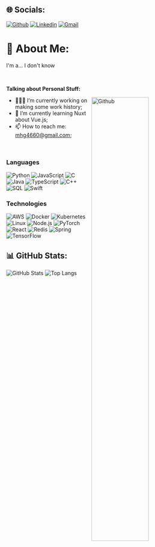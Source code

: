 ## 🌐 Socials:
[![Github](https://img.shields.io/badge/-Github-000?style=flat&logo=Github&logoColor=white)](https://github.com/Ghofran565)
[![Linkedin](https://img.shields.io/badge/-LinkedIn-blue?style=flat&logo=Linkedin&logoColor=white)](www.linkedin.com/in/mohammad-hossein-ghofran-0885bb29a)
[![Gmail](https://img.shields.io/badge/-Gmail-c14438?style=flat&logo=Gmail&logoColor=white)](mailto:mhg4660@gmail.com)

# 💫 About Me:
I'm a...
I don't know

&nbsp;

**Talking about Personal Stuff:**

<img width="55%" align="right" alt="Github" src="https://raw.githubusercontent.com/onimur/.github/master/.resources/git-header.svg" />

- 👨🏽‍💻 I’m currently working on making some work history;
- 🌱 I’m currently learning Nuxt about Vue.js; 
- 📫 How to reach me: mhg4660@gmail.com;

&nbsp;

### Languages

![Python](https://img.shields.io/badge/-Python-000?&logo=Python)
![JavaScript](https://img.shields.io/badge/-JavaScript-000?&logo=JavaScript)
![C](https://img.shields.io/badge/-C-000?&logo=C)
![Java](https://img.shields.io/badge/-Java-000?&logo=Java&logoColor=007396)
![TypeScript](https://img.shields.io/badge/-TypeScript-000?&logo=TypeScript)
![C++](https://img.shields.io/badge/-C++-000?&logo=c%2b%2b&logoColor=00599C)
![SQL](https://img.shields.io/badge/-SQL-000?&logo=MySQL)
![Swift](https://img.shields.io/badge/-Swift-000?&logo=Swift)

### Technologies

![AWS](https://img.shields.io/badge/-AWS-000?&logo=Amazon-AWS&logoColor=F90)
![Docker](https://img.shields.io/badge/-Docker-000?&logo=Docker)
![Kubernetes](https://img.shields.io/badge/-Kubernetes-000?&logo=Kubernetes)
![Linux](https://img.shields.io/badge/-Linux-000?&logo=Linux)
![Node.js](https://img.shields.io/badge/-Node.js-000?&logo=node.js)
![PyTorch](https://img.shields.io/badge/-PyTorch-000?&logo=PyTorch)
![React](https://img.shields.io/badge/-React-000?&logo=React)
![Redis](https://img.shields.io/badge/-Redis-000?&logo=Redis)
![Spring](https://img.shields.io/badge/-Spring-000?&logo=Spring)
![TensorFlow](https://img.shields.io/badge/-TensorFlow-000?&logo=TensorFlow)

## 📊 GitHub Stats:
![GitHub Stats](https://github-readme-stats.vercel.app/api?username=Ghofran565&show_icons=true&theme=dark)
![Top Langs](https://github-readme-stats.vercel.app/api/top-langs/?username=Ghofran565&layout=compact&theme=dark)

<!--### 🔝 Top Contributed Repo
![](https://github-contributor-stats.vercel.app/api?username=Ghofran565&limit=5&theme=dark&combine_all_yearly_contributions=true)
![Top Contributed Repos](https://github-readme-stats.vercel.app/api/pin/?username=Ghofran565&repo=Node-e-commerce-sample&theme=dark)
![Top Contributed Repos](https://github-readme-stats.vercel.app/api/pin/?username=Ghofran565&repo=Real-time-Leaderboard-backend&theme=dark)-->
